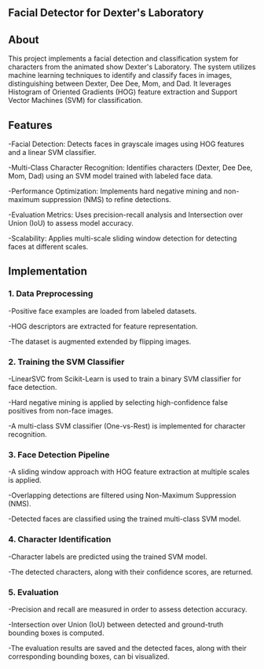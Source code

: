 ## Facial Detector for Dexter's Laboratory

## About

This project implements a facial detection and classification system for characters from the animated show Dexter's Laboratory. The system utilizes machine learning techniques to identify and classify faces in images, distinguishing between Dexter, Dee Dee, Mom, and Dad. It leverages Histogram of Oriented Gradients (HOG) feature extraction and Support Vector Machines (SVM) for classification.

## Features

-Facial Detection: Detects faces in grayscale images using HOG features and a linear SVM classifier.<br>

-Multi-Class Character Recognition: Identifies characters (Dexter, Dee Dee, Mom, Dad) using an SVM model trained with labeled face data.<br>

-Performance Optimization: Implements hard negative mining and non-maximum suppression (NMS) to refine detections.<br>

-Evaluation Metrics: Uses precision-recall analysis and Intersection over Union (IoU) to assess model accuracy.<br>

-Scalability: Applies multi-scale sliding window detection for detecting faces at different scales.<br>


## Implementation

### 1. Data Preprocessing

-Positive face examples are loaded from labeled datasets. <br>

-HOG descriptors are extracted for feature representation. <br>

-The dataset is augmented extended by flipping images. <br>

### 2. Training the SVM Classifier

-LinearSVC from Scikit-Learn is used to train a binary SVM classifier for face detection. <br>

-Hard negative mining is applied by selecting high-confidence false positives from non-face images. <br>

-A multi-class SVM classifier (One-vs-Rest) is implemented for character recognition. <br>


### 3. Face Detection Pipeline

-A sliding window approach with HOG feature extraction at multiple scales is applied. <br>

-Overlapping detections are filtered using Non-Maximum Suppression (NMS). <br>

-Detected faces are classified using the trained multi-class SVM model. <br>

### 4. Character Identification

-Character labels are predicted using the trained SVM model. <br>

-The detected characters, along with their confidence scores, are returned. <br>

### 5. Evaluation

-Precision and recall are measured in order to assess detection accuracy. <br>

-Intersection over Union (IoU) between detected and ground-truth bounding boxes is computed. <br>

-The evaluation results are saved and the detected faces, along with their corresponding bounding boxes, can bi visualized. <br>

